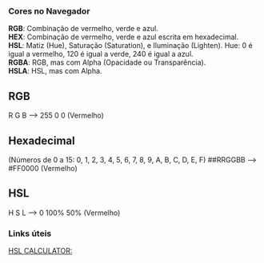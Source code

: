 ### Cores no Navegador
**RGB**: Combinação de vermelho, verde e azul.
<br/>
**HEX**: Combinação de vermelho, verde e azul escrita em hexadecimal. 
<br/>
**HSL**: Matiz (Hue), Saturação (Saturation), e Iluminação (Lighten). Hue: 0 é igual a vermelho, 120 é igual a verde, 240 é igual a azul.
<br/>
**RGBA**: RGB, mas com Alpha (Opacidade ou Transparência).
<br/>
**HSLA**: HSL, mas com Alpha.

## RGB
R G B --> 255 0 0 (Vermelho)

## Hexadecimal
(Números de 0 a 15: 0, 1, 2, 3, 4, 5, 6, 7, 8, 9, A, B, C, D, E, F)
##RRGGBB --> #FF0000 (Vermelho)

## HSL
H S L --> 0 100% 50% (Vermelho)

### Links úteis
[HSL CALCULATOR:](https://www.w3schools.com/colors/colors_hsl.asp)
